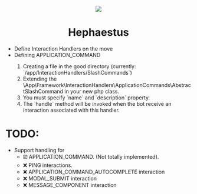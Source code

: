<p align="center">
<img src="https://cdn.discordapp.com/avatars/1227531295693733919/ed9ebcf59dd9edacd425b6a0ec986407?size=512">
</p>
<h1 align="center">Hephaestus</h1>

<ul>
    <li> Define Interaction Handlers on the move</li>
    <li> Defining APPLICATION_COMMAND</li>
        <ol>
            <li> Creating a file in the good directory (currently: `/app/InteractionHandlers/SlashCommands`)</li> 
            <li> Extending the \App\Framework\InteractionHandlers\ApplicationCommands\AbstractSlashCommand in your new php class.</li>
            <li> You must specify `name` and `description` property.</li>
            <li> The `handle` method will be invoked when the bot receive an interaction associated with this handler.</li>
        </ol>
</ul>

<h1>TODO:</h1>
<ul>
    <li>Support handling for
        <ul>
            <li>☑️ APPLICATION_COMMAND. (Not totally implemented).</li>
            <li>❌ PING interactions. </li>
            <li>❌ APPLICATION_COMMAND_AUTOCOMPLETE interaction</li>
            <li>❌ MODAL_SUBMIT interaction</li>
            <li>❌ MESSAGE_COMPONENT interaction</li>
        </ul>
    </li>
</ul>
